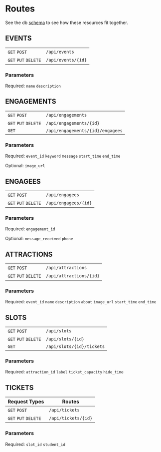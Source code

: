 # Routes

See the db [schema](https://github.com/CreativeSolutionsGroup/smart-events-api/master/docs/schema.md) to see how these resources fit together.

## EVENTS
| | |
|-|-|
| `GET` `POST` | `/api/events` |
| `GET` `PUT` `DELETE` | `/api/events/{id}` |

### Parameters 
Required: `name` `description`

## ENGAGEMENTS
| | |
|-|-|
| `GET` `POST` | `/api/engagements` |
| `GET` `PUT` `DELETE` | `/api/engagements/{id}` |
| `GET` | `/api/engagements/{id}/engagees` |

### Parameters 
Required: `event_id` `keyword` `message` `start_time` `end_time`

Optional: `image_url`

## ENGAGEES
| | |
|-|-|
| `GET` `POST` | `/api/engagees` |
| `GET` `PUT` `DELETE` | `/api/engagees/{id}` |

### Parameters 
Required: `engagement_id`

Optional: `message_received` `phone`

## ATTRACTIONS
| | |
|-|-|
| `GET` `POST` | `/api/attractions` |
| `GET` `PUT` `DELETE` | `/api/attractions/{id}` |

### Parameters 
Required: `event_id` `name` `description` `about` `image_url` `start_time` `end_time`

## SLOTS
| | |
|-|-|
| `GET` `POST` | `/api/slots` |
| `GET` `PUT` `DELETE` | `/api/slots/{id}` |
| `GET` | `/api/slots/{id}/tickets` |

### Parameters 
Required: `attraction_id` `label` `ticket_capacity` `hide_time`

## TICKETS
| Request Types | Routes |
|-|-|
| `GET` `POST` | `/api/tickets` |
| `GET` `PUT` `DELETE` | `/api/tickets/{id}` |

### Parameters 
Required: `slot_id` `student_id`
